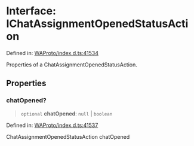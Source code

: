 # Interface: IChatAssignmentOpenedStatusAction

Defined in: [WAProto/index.d.ts:41534](https://github.com/Fokusdotid/Baileys/blob/3533fb5d5a1e97f0cc8384505a121b389a346518/WAProto/index.d.ts#L41534)

Properties of a ChatAssignmentOpenedStatusAction.

## Properties

### chatOpened?

> `optional` **chatOpened**: `null` \| `boolean`

Defined in: [WAProto/index.d.ts:41537](https://github.com/Fokusdotid/Baileys/blob/3533fb5d5a1e97f0cc8384505a121b389a346518/WAProto/index.d.ts#L41537)

ChatAssignmentOpenedStatusAction chatOpened
